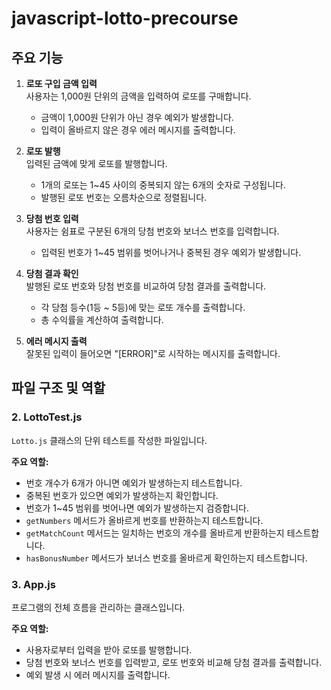 # javascript-lotto-precourse

## 주요 기능
1. **로또 구입 금액 입력**  
   사용자는 1,000원 단위의 금액을 입력하여 로또를 구매합니다.
   - 금액이 1,000원 단위가 아닌 경우 예외가 발생합니다.
   - 입력이 올바르지 않은 경우 에러 메시지를 출력합니다.

2. **로또 발행**  
   입력된 금액에 맞게 로또를 발행합니다.
   - 1개의 로또는 1~45 사이의 중복되지 않는 6개의 숫자로 구성됩니다.
   - 발행된 로또 번호는 오름차순으로 정렬됩니다.

3. **당첨 번호 입력**  
   사용자는 쉼표로 구분된 6개의 당첨 번호와 보너스 번호를 입력합니다.
   - 입력된 번호가 1~45 범위를 벗어나거나 중복된 경우 예외가 발생합니다.

4. **당첨 결과 확인**  
   발행된 로또 번호와 당첨 번호를 비교하여 당첨 결과를 출력합니다.
   - 각 당첨 등수(1등 ~ 5등)에 맞는 로또 개수를 출력합니다.
   - 총 수익률을 계산하여 출력합니다.

5. **에러 메시지 출력**  
   잘못된 입력이 들어오면 "[ERROR]"로 시작하는 메시지를 출력합니다.

## 파일 구조 및 역할
### 2. **LottoTest.js**
`Lotto.js` 클래스의 단위 테스트를 작성한 파일입니다.

**주요 역할:**
- 번호 개수가 6개가 아니면 예외가 발생하는지 테스트합니다.
- 중복된 번호가 있으면 예외가 발생하는지 확인합니다.
- 번호가 1~45 범위를 벗어나면 예외가 발생하는지 검증합니다.
- `getNumbers` 메서드가 올바르게 번호를 반환하는지 테스트합니다.
- `getMatchCount` 메서드는 일치하는 번호의 개수를 올바르게 반환하는지 테스트합니다.
- `hasBonusNumber` 메서드가 보너스 번호를 올바르게 확인하는지 테스트합니다.

### 3. **App.js**
프로그램의 전체 흐름을 관리하는 클래스입니다.

**주요 역할:**
- 사용자로부터 입력을 받아 로또를 발행합니다.
- 당첨 번호와 보너스 번호를 입력받고, 로또 번호와 비교해 당첨 결과를 출력합니다.
- 예외 발생 시 에러 메시지를 출력합니다.

